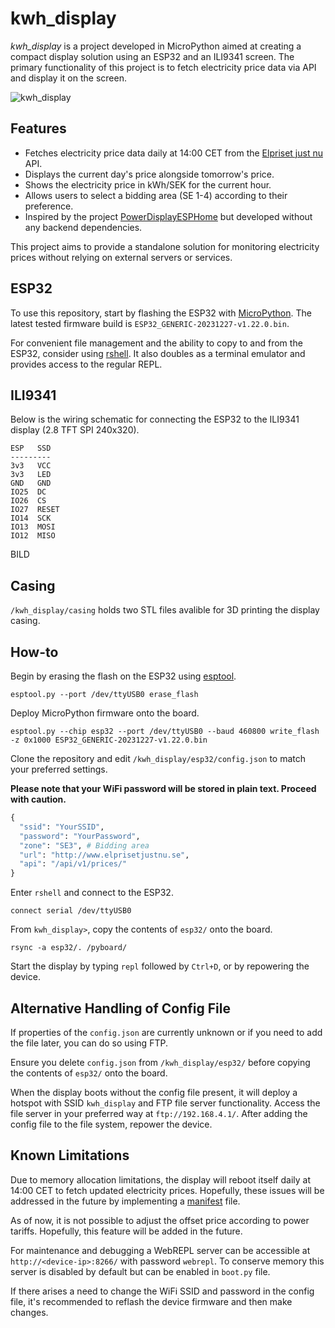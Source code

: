 # kwh_display

*kwh_display* is a project developed in MicroPython aimed at creating a compact display solution using an ESP32 and an ILI9341 screen. The primary functionality of this project is to fetch electricity price data via API and display it on the screen.

![kwh_display](https://github.com/user-attachments/assets/ac35568e-17c2-4a92-991a-805e1c3b35c9)

## Features

- Fetches electricity price data daily at 14:00 CET from the [Elpriset just nu](https://www.elprisetjustnu.se/elpris-api) API.
- Displays the current day's price alongside tomorrow's price.
- Shows the electricity price in kWh/SEK for the current hour.
- Allows users to select a bidding area (SE 1-4) according to their preference.
- Inspired by the project [PowerDisplayESPHome](https://github.com/johannyren/PowerDisplayESPHome) but developed without any backend dependencies.

This project aims to provide a standalone solution for monitoring electricity prices without relying on external servers or services.

## ESP32

To use this repository, start by flashing the ESP32 with [MicroPython](https://docs.MicroPython.org/en/latest/esp32/tutorial/intro.html). The latest tested firmware build is `ESP32_GENERIC-20231227-v1.22.0.bin`.

For convenient file management and the ability to copy to and from the ESP32, consider using [rshell](https://github.com/dhylands/rshell). It also doubles as a terminal emulator and provides access to the regular REPL.

## ILI9341

Below is the wiring schematic for connecting the ESP32 to the ILI9341 display (2.8 TFT SPI 240x320).

```
ESP   SSD
---------
3v3   VCC
3v3   LED
GND   GND
IO25  DC
IO26  CS
IO27  RESET
IO14  SCK
IO13  MOSI
IO12  MISO
```
BILD

## Casing

```/kwh_display/casing``` holds two STL files avalible for 3D printing the display casing.

<!---BILD-->

## How-to

Begin by erasing the flash on the ESP32 using [esptool](https://github.com/espressif/esptool).

```
esptool.py --port /dev/ttyUSB0 erase_flash
```

Deploy MicroPython firmware onto the board.

```
esptool.py --chip esp32 --port /dev/ttyUSB0 --baud 460800 write_flash -z 0x1000 ESP32_GENERIC-20231227-v1.22.0.bin
```

Clone the repository and edit ```/kwh_display/esp32/config.json``` to match your preferred settings.

**Please note that your WiFi password will be stored in plain text. Proceed with caution.**
```python
{
  "ssid": "YourSSID",
  "password": "YourPassword",
  "zone": "SE3", # Bidding area
  "url": "http://www.elprisetjustnu.se",
  "api": "/api/v1/prices/"
}
```
Enter ```rshell``` and connect to the ESP32.

```
connect serial /dev/ttyUSB0
```

From ```kwh_display>```, copy the contents of ```esp32/``` onto the board.
```
rsync -a esp32/. /pyboard/
```

Start the display by typing ```repl``` followed by ```Ctrl+D```, or by repowering the device. 

## Alternative Handling of Config File
If properties of the ```config.json``` are currently unknown or if you need to add the file later, you can do so using FTP.

Ensure you delete ```config.json``` from ```/kwh_display/esp32/``` before copying the contents of ```esp32/``` onto the board.

When the display boots without the config file present, it will deploy a hotspot with SSID ```kwh_display``` and FTP file server functionality. Access the file server in your preferred way at ```ftp://192.168.4.1/```. After adding the config file to the file system, repower the device.



## Known Limitations

Due to memory allocation limitations, the display will reboot itself daily at 14:00 CET to fetch updated electricity prices.
Hopefully, these issues will be addressed in the future by implementing a [manifest](https://docs.micropython.org/en/latest/reference/manifest.html) file.

As of now, it is not possible to adjust the offset price according to power tariffs. Hopefully, this feature will be added in the future.

For maintenance and debugging a WebREPL server can be accessible at ```http://<device-ip>:8266/``` with password ```webrepl```. To conserve memory this server is disabled by default but can be enabled in ```boot.py``` file.

If there arises a need to change the WiFi SSID and password in the config file, it's recommended to reflash the device firmware and then make changes.
